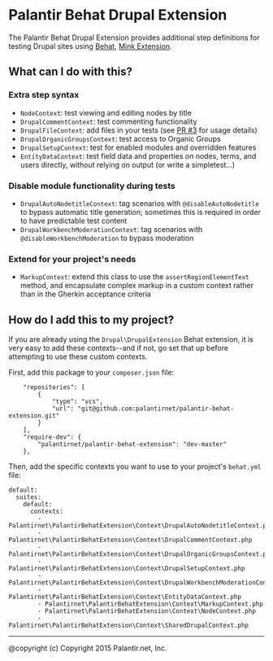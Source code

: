 # Palantir Behat Drupal Extension

The Palantir Behat Drupal Extension provides additional step definitions for testing Drupal sites using [Behat](http://behat.org),
[Mink Extension](https://github.com/Behat/MinkExtension).


## What can I do with this?

### Extra step syntax

* `NodeContext`: test viewing and editing nodes by title
* `DrupalCommentContext`: test commenting functionality
* `DrupalFileContext`: add files in your tests (see [PR #3](https://github.com/palantirnet/palantir-behat-extension/pull/3) for usage details)
* `DrupalOrganicGroupsContext`: test access to Organic Groups
* `DrupalSetupContext`: test for enabled modules and overridden features
* `EntityDataContext`: test field data and properties on nodes, terms, and users directly, without relying on output (or write a simpletest...)

### Disable module functionality during tests

* `DrupalAutoNodetitleContext`: tag scenarios with `@disableAutoNodetitle` to bypass automatic title generation; sometimes this is required in order to have predictable test content
* `DrupalWorkbenchModerationContext`: tag scenarios with `@disableWorkbenchModeration` to bypass moderation

### Extend for your project's needs

* `MarkupContext`: extend this class to use the `assertRegionElementText` method, and encapsulate complex markup in a custom context rather than in the Gherkin acceptance criteria

## How do I add this to my project?

If you are already using the `Drupal\DrupalExtension` Behat extension, it is very easy to add these contexts--and if not, go set that up before attempting to use these custom contexts.

First, add this package to your `composer.json` file:

```
    "repositories": [
        {
            "type": "vcs",
            "url": "git@github.com:palantirnet/palantir-behat-extension.git"
        }
    ],
    "require-dev": {
        "palantirnet/palantir-behat-extension": "dev-master"
    },
```

Then, add the specific contexts you want to use to your project's `behat.yml` file:

```
default:
  suites:
    default:
      contexts:
        - Palantirnet\PalantirBehatExtension\Context\DrupalAutoNodetitleContext.php
        - Palantirnet\PalantirBehatExtension\Context\DrupalCommentContext.php
        - Palantirnet\PalantirBehatExtension\Context\DrupalOrganicGroupsContext.php
        - Palantirnet\PalantirBehatExtension\Context\DrupalSetupContext.php
        - Palantirnet\PalantirBehatExtension\Context\DrupalWorkbenchModerationContext.php
        - Palantirnet\PalantirBehatExtension\Context\EntityDataContext.php
        - Palantirnet\PalantirBehatExtension\Context\MarkupContext.php
        - Palantirnet\PalantirBehatExtension\Context\NodeContext.php
        - Palantirnet\PalantirBehatExtension\Context\SharedDrupalContext.php
```

----
@copyright (c) Copyright 2015 Palantir.net, Inc.
